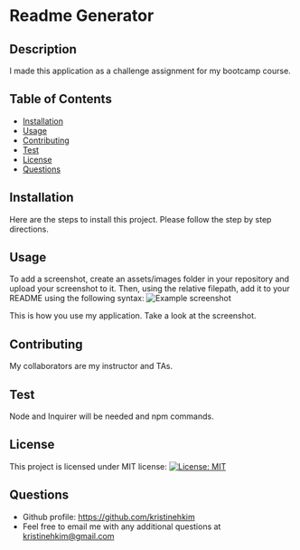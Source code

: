 # Readme Generator
## Description 
I made this application as a challenge assignment for my bootcamp course.
## Table of Contents
* [Installation](#installation)
* [Usage](#usage)
* [Contributing](#contributing)
* [Test](#test)
* [License](#license)
* [Questions](#questions)
## Installation 
Here are the steps to install this project.  Please follow the step by step directions.
## Usage 
To add a screenshot, create an assets/images folder in your repository and upload your screenshot to it. Then, using the relative filepath, add it to your README using the following syntax:
![Example screenshot](./img/screenshot.png)

This is how you use my application.  Take a look at the screenshot.
## Contributing 
My collaborators are my instructor and TAs.
## Test 
Node and Inquirer will be needed and npm commands.
## License 
This project is licensed under MIT license: [![License: MIT](https://img.shields.io/badge/License-MIT-red.svg)](https://opensource.org/licenses/MIT)
## Questions
- Github profile: https://github.com/kristinehkim
- Feel free to email me with any additional questions at
kristinehkim@gmail.com
